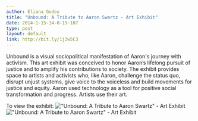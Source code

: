 ```yaml
---
author: Eliana Godoy
title: "Unbound: A Tribute to Aaron Swartz - Art Exhibit"
date: 2014-1-15-14-0-19-107
type: post
layout: default
link: http://bit.ly/1j3w5C3
---
```

Unbound is a visual sociopolitical manifestation of Aaron's journey with activism. This art exhibit was conceived to honor Aaron’s lifelong pursuit of justice and to amplify his contributions to society. The exhibit provides space to artists and activists who, like Aaron, challenge the status quo, disrupt unjust systems, give voice to the voiceless and build movements for justice and equity. Aaron used technology as a tool for positive social transformation and progress. Artists use their art.

To view the exhibit:
 !["Unbound: A Tribute to Aaron Swartz" - Art Exhibit ](http://bit.ly/1j3w5C3) !["Unbound: A Tribute to Aaron Swartz" - Art Exhibit ](https://raw.github.com/rememberaaronsw/rememberaaronsw/master/images/2014-1-15-14-0-19-107-AARON-LR.jpg)